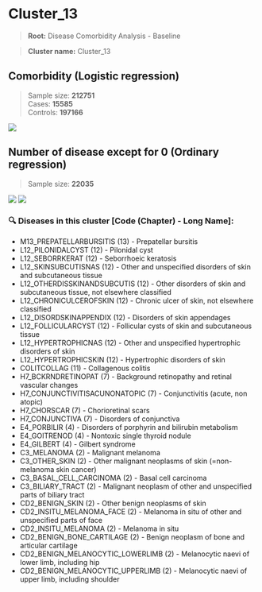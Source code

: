 # Cluster_13

> **Root:** Disease Comorbidity Analysis - Baseline

> **Cluster name:** Cluster_13  

## Comorbidity (Logistic regression)
> Sample size: **212751**  
> Cases: **15585**  
> Controls: **197166**
<img src="/Cluster/Figures/Incidence/LG/Cluster_13.png" />
<CsvTable src="/Cluster_Data/Incidence/LG/LG_Cluster_13.csv" label="🔍 View full results" />

## Number of disease except for 0 (Ordinary regression)
> Sample size: **22035**
<img src="/Cluster/Figures/Incidence/Histogram/Cluster_13_in.png" />
<CsvTable src="/Cluster_Data/Incidence/Histogram/Cluster_13_in.csv" label="🔍 View full results" />

<img src="/Cluster/Figures/Incidence/ORD/Cluster_13.png" />
<CsvTable src="/Cluster_Data/Incidence/ORD/ORD_Cluster_13.csv" label="🔍 View full results" />

### 🔍 Diseases in this cluster [Code (Chapter) - Long Name]:
- M13_PREPATELLARBURSITIS (13) - Prepatellar bursitis
- L12_PILONIDALCYST (12) - Pilonidal cyst
- L12_SEBORRKERAT (12) - Seborrhoeic keratosis
- L12_SKINSUBCUTISNAS (12) - Other and unspecified disorders of skin and subcutaneous tissue
- L12_OTHERDISSKINANDSUBCUTIS (12) - Other disorders of skin and subcutaneous tissue, not elsewhere classified
- L12_CHRONICULCEROFSKIN (12) - Chronic ulcer of skin, not elsewhere classified
- L12_DISORDSKINAPPENDIX (12) - Disorders of skin appendages
- L12_FOLLICULARCYST (12) - Follicular cysts of skin and subcutaneous tissue
- L12_HYPERTROPHICNAS (12) - Other and unspecified hypertrophic disorders of skin
- L12_HYPERTROPHICSKIN (12) - Hypertrophic disorders of skin
- COLITCOLLAG (11) - Collagenous colitis
- H7_BCKRNDRETINOPAT (7) - Background retinopathy and retinal vascular changes
- H7_CONJUNCTIVITISACUNONATOPIC (7) - Conjunctivitis (acute, non atopic)
- H7_CHORSCAR (7) - Chorioretinal scars
- H7_CONJUNCTIVA (7) - Disorders of conjunctiva
- E4_PORBILIR (4) - Disorders of porphyrin and bilirubin metabolism
- E4_GOITRENOD (4) - Nontoxic single thyroid nodule
- E4_GILBERT (4) - Gilbert syndrome
- C3_MELANOMA (2) - Malignant melanoma
- C3_OTHER_SKIN (2) - Other malignant neoplasms of skin (=non-melanoma skin cancer)
- C3_BASAL_CELL_CARCINOMA (2) - Basal cell carcinoma
- C3_BILIARY_TRACT (2) - Malignant neoplasm of other and unspecified parts of biliary tract
- CD2_BENIGN_SKIN (2) - Other benign neoplasms of skin
- CD2_INSITU_MELANOMA_FACE (2) - Melanoma in situ of other and unspecified parts of face
- CD2_INSITU_MELANOMA (2) - Melanoma in situ
- CD2_BENIGN_BONE_CARTILAGE (2) - Benign neoplasm of bone and articular cartilage
- CD2_BENIGN_MELANOCYTIC_LOWERLIMB (2) - Melanocytic naevi of lower limb, including hip
- CD2_BENIGN_MELANOCYTIC_UPPERLIMB (2) - Melanocytic naevi of upper limb, including shoulder
